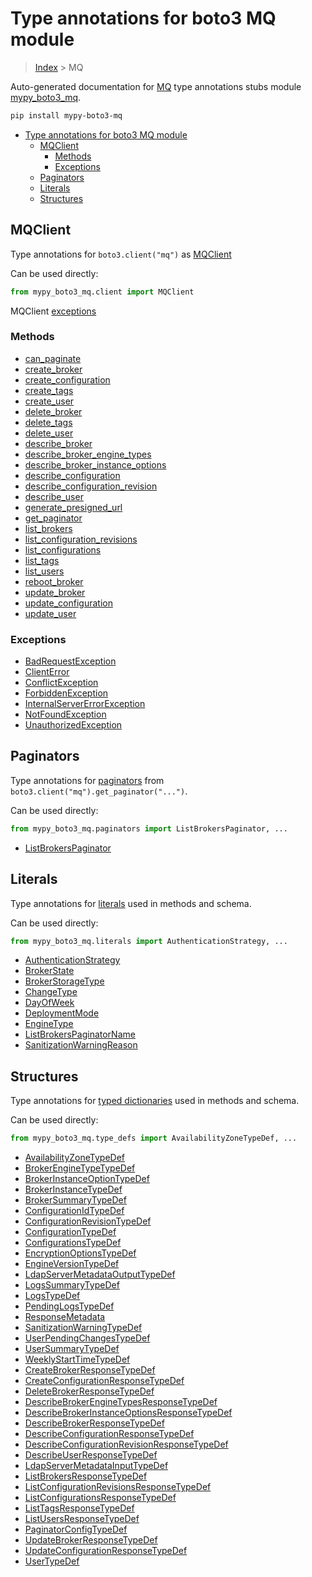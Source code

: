 # Type annotations for boto3 MQ module

> [Index](../index.md) > MQ

Auto-generated documentation for [MQ](https://boto3.amazonaws.com/v1/documentation/api/latest/reference/services/mq.html#MQ)
type annotations stubs module [mypy_boto3_mq](https://pypi.org/project/mypy-boto3-mq/).

```bash
pip install mypy-boto3-mq
```

- [Type annotations for boto3 MQ module](#type-annotations-for-boto3-mq-module)
  - [MQClient](#mqclient)
    - [Methods](#methods)
    - [Exceptions](#exceptions)
  - [Paginators](#paginators)
  - [Literals](#literals)
  - [Structures](#structures)

## MQClient

Type annotations for  `boto3.client("mq")` as [MQClient](./client.md)

Can be used directly:

```python
from mypy_boto3_mq.client import MQClient
```


MQClient [exceptions](./client.md#exceptions)



### Methods
- [can_paginate](./client.md#can-paginate)
- [create_broker](./client.md#create-broker)
- [create_configuration](./client.md#create-configuration)
- [create_tags](./client.md#create-tags)
- [create_user](./client.md#create-user)
- [delete_broker](./client.md#delete-broker)
- [delete_tags](./client.md#delete-tags)
- [delete_user](./client.md#delete-user)
- [describe_broker](./client.md#describe-broker)
- [describe_broker_engine_types](./client.md#describe-broker-engine-types)
- [describe_broker_instance_options](./client.md#describe-broker-instance-options)
- [describe_configuration](./client.md#describe-configuration)
- [describe_configuration_revision](./client.md#describe-configuration-revision)
- [describe_user](./client.md#describe-user)
- [generate_presigned_url](./client.md#generate-presigned-url)
- [get_paginator](./client.md#get-paginator)
- [list_brokers](./client.md#list-brokers)
- [list_configuration_revisions](./client.md#list-configuration-revisions)
- [list_configurations](./client.md#list-configurations)
- [list_tags](./client.md#list-tags)
- [list_users](./client.md#list-users)
- [reboot_broker](./client.md#reboot-broker)
- [update_broker](./client.md#update-broker)
- [update_configuration](./client.md#update-configuration)
- [update_user](./client.md#update-user)




### Exceptions
- [BadRequestException](./client.md#badrequestexception)
- [ClientError](./client.md#clienterror)
- [ConflictException](./client.md#conflictexception)
- [ForbiddenException](./client.md#forbiddenexception)
- [InternalServerErrorException](./client.md#internalservererrorexception)
- [NotFoundException](./client.md#notfoundexception)
- [UnauthorizedException](./client.md#unauthorizedexception)






## Paginators

Type annotations for [paginators](./paginators.md) from `boto3.client("mq").get_paginator("...")`.

Can be used directly:

```python
from mypy_boto3_mq.paginators import ListBrokersPaginator, ...
```

- [ListBrokersPaginator](./paginators.md#listbrokerspaginator)






## Literals

Type annotations for [literals](./literals.md) used in methods and schema.

Can be used directly:

```python
from mypy_boto3_mq.literals import AuthenticationStrategy, ...
```

- [AuthenticationStrategy](./literals.md#authenticationstrategy)
- [BrokerState](./literals.md#brokerstate)
- [BrokerStorageType](./literals.md#brokerstoragetype)
- [ChangeType](./literals.md#changetype)
- [DayOfWeek](./literals.md#dayofweek)
- [DeploymentMode](./literals.md#deploymentmode)
- [EngineType](./literals.md#enginetype)
- [ListBrokersPaginatorName](./literals.md#listbrokerspaginatorname)
- [SanitizationWarningReason](./literals.md#sanitizationwarningreason)




## Structures


Type annotations for [typed dictionaries](./type_defs.md) used in methods and schema.

Can be used directly:

```python
from mypy_boto3_mq.type_defs import AvailabilityZoneTypeDef, ...
```

- [AvailabilityZoneTypeDef](./type_defs.md#availabilityzonetypedef)
- [BrokerEngineTypeTypeDef](./type_defs.md#brokerenginetypetypedef)
- [BrokerInstanceOptionTypeDef](./type_defs.md#brokerinstanceoptiontypedef)
- [BrokerInstanceTypeDef](./type_defs.md#brokerinstancetypedef)
- [BrokerSummaryTypeDef](./type_defs.md#brokersummarytypedef)
- [ConfigurationIdTypeDef](./type_defs.md#configurationidtypedef)
- [ConfigurationRevisionTypeDef](./type_defs.md#configurationrevisiontypedef)
- [ConfigurationTypeDef](./type_defs.md#configurationtypedef)
- [ConfigurationsTypeDef](./type_defs.md#configurationstypedef)
- [EncryptionOptionsTypeDef](./type_defs.md#encryptionoptionstypedef)
- [EngineVersionTypeDef](./type_defs.md#engineversiontypedef)
- [LdapServerMetadataOutputTypeDef](./type_defs.md#ldapservermetadataoutputtypedef)
- [LogsSummaryTypeDef](./type_defs.md#logssummarytypedef)
- [LogsTypeDef](./type_defs.md#logstypedef)
- [PendingLogsTypeDef](./type_defs.md#pendinglogstypedef)
- [ResponseMetadata](./type_defs.md#responsemetadata)
- [SanitizationWarningTypeDef](./type_defs.md#sanitizationwarningtypedef)
- [UserPendingChangesTypeDef](./type_defs.md#userpendingchangestypedef)
- [UserSummaryTypeDef](./type_defs.md#usersummarytypedef)
- [WeeklyStartTimeTypeDef](./type_defs.md#weeklystarttimetypedef)
- [CreateBrokerResponseTypeDef](./type_defs.md#createbrokerresponsetypedef)
- [CreateConfigurationResponseTypeDef](./type_defs.md#createconfigurationresponsetypedef)
- [DeleteBrokerResponseTypeDef](./type_defs.md#deletebrokerresponsetypedef)
- [DescribeBrokerEngineTypesResponseTypeDef](./type_defs.md#describebrokerenginetypesresponsetypedef)
- [DescribeBrokerInstanceOptionsResponseTypeDef](./type_defs.md#describebrokerinstanceoptionsresponsetypedef)
- [DescribeBrokerResponseTypeDef](./type_defs.md#describebrokerresponsetypedef)
- [DescribeConfigurationResponseTypeDef](./type_defs.md#describeconfigurationresponsetypedef)
- [DescribeConfigurationRevisionResponseTypeDef](./type_defs.md#describeconfigurationrevisionresponsetypedef)
- [DescribeUserResponseTypeDef](./type_defs.md#describeuserresponsetypedef)
- [LdapServerMetadataInputTypeDef](./type_defs.md#ldapservermetadatainputtypedef)
- [ListBrokersResponseTypeDef](./type_defs.md#listbrokersresponsetypedef)
- [ListConfigurationRevisionsResponseTypeDef](./type_defs.md#listconfigurationrevisionsresponsetypedef)
- [ListConfigurationsResponseTypeDef](./type_defs.md#listconfigurationsresponsetypedef)
- [ListTagsResponseTypeDef](./type_defs.md#listtagsresponsetypedef)
- [ListUsersResponseTypeDef](./type_defs.md#listusersresponsetypedef)
- [PaginatorConfigTypeDef](./type_defs.md#paginatorconfigtypedef)
- [UpdateBrokerResponseTypeDef](./type_defs.md#updatebrokerresponsetypedef)
- [UpdateConfigurationResponseTypeDef](./type_defs.md#updateconfigurationresponsetypedef)
- [UserTypeDef](./type_defs.md#usertypedef)
